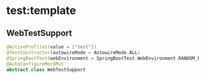 # test:template

## WebTestSupport

```kotlin
@ActiveProfiles(value = ["test"])
@TestConstructor(autowireMode = AutowireMode.ALL)
@SpringBootTest(webEnvironment = SpringBootTest.WebEnvironment.RANDOM_PORT)
@AutoConfigureMockMvc
abstract class WebTestSupport 
```

